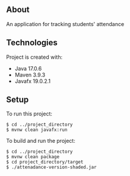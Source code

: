 ## About
An application for tracking students' attendance

## Technologies
Project is created with:
* Java 17.0.6
* Maven 3.9.3
* Javafx 19.0.2.1
	
## Setup
To run this project:

```
$ cd ../project_directory
$ mvnw clean javafx:run
```

To build and run the project:

```
$ cd ../project_directory
$ mvnw clean package
$ cd project_directory/target
$ ./attenadance-version-shaded.jar
```
